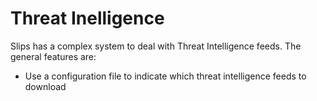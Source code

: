 # Threat Inelligence

Slips has a complex system to deal with Threat Intelligence feeds. The general features are:

- Use a configuration file to indicate which threat intelligence feeds to download
